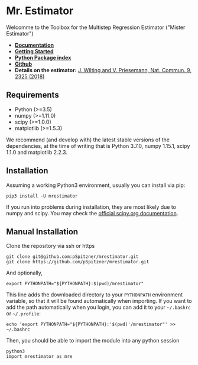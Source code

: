 # Mr. Estimator

Welcomme to the Toolbox for the Multistep Regression Estimator ("Mister Estimator")

- [**Documentation**](https://pspitzn.pages.gwdg.de/mrestimator)
- [**Getting Started**](https://pspitzn.pages.gwdg.de/mrestimator/doc/gettingstarted.html)
- [**Python Package index**](https://pypi.org/project/mrestimator)
- [**Github**](https://github.com/pSpitzner/mrestimator)
- **Details on the estimator:** [J. Wilting and V. Priesemann, Nat. Commun. 9, 2325 (2018)](https://doi.org/10.1038/s41467-018-04725-4)


## Requirements
- Python (>=3.5)
- numpy (>=1.11.0)
- scipy (>=1.0.0)
- matplotlib (>=1.5.3)

We recommend (and develop with) the latest stable versions of the dependencies, at the time of writing that is
Python 3.7.0, numpy 1.15.1, scipy 1.1.0 and matplotlib 2.2.3.

## Installation
Assuming a working Python3 environment, usually you can install via pip:

```
pip3 install -U mrestimator
```

If you run into problems during installation, they are most likely due to numpy and scipy.
You may check the [official scipy.org documentation](https://scipy.org/install.html).

## Manual Installation

Clone the repository via ssh or https

```
git clone git@github.com:pSpitzner/mrestimator.git
git clone https://github.com/pSpitzner/mrestimator.git
```

And optionally,

```
export PYTHONPATH="${PYTHONPATH}:$(pwd)/mrestimator"
```

This line adds the downloaded directory to your `PYTHONPATH` environment
variable, so that it will be found automatically when importing. If you want to add the path
automatically when you login, you can add it to your `~/.bashrc` or `~/.profile`:

```
echo 'export PYTHONPATH="${PYTHONPATH}:'$(pwd)'/mrestimator"' >> ~/.bashrc
```

Then, you should be able to import the module into any python session

```
python3
import mrestimator as mre
```

